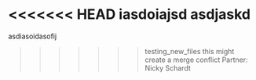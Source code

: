 <<<<<<< HEAD
iasdoiajsd
asdjaskd
=======
asdiasoidasofij
>>>>>>> testing_new_files
this might create a merge conflict
Partner: Nicky Schardt
